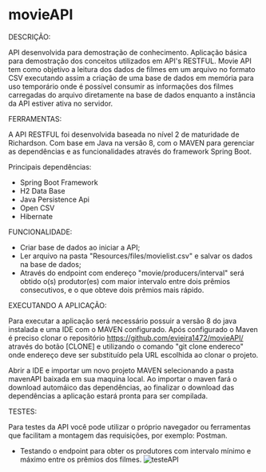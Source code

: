 # movieAPI

DESCRIÇÃO:

API desenvolvida para demostração de conhecimento. Aplicação básica para demostração dos conceitos utilizados em API's RESTFUL.
Movie API tem como objetivo a leitura dos dados de filmes em um arquivo no formato CSV executando assim a criação de uma base de dados em memória para uso temporário onde é possível consumir as informações dos filmes carregadas do arquivo diretamente na base de dados enquanto a instância da API estiver ativa no servidor.




FERRAMENTAS:

A API RESTFUL foi desenvolvida baseada no nível 2 de maturidade de Richardson. Com base em Java na versão 8, com o MAVEN para gerenciar as dependências e as funcionalidades através do framework Spring Boot.

Principais dependências: 
* Spring Boot Framework
* H2 Data Base
* Java Persistence Api
* Open CSV
* Hibernate



FUNCIONALIDADE:

* Criar base de dados ao iniciar a API;
* Ler arquivo na pasta "Resources/files/movielist.csv" e salvar os dados na base de dados;
* Através do endpoint com endereço "movie/producers/interval" será obtido o(s) produtor(es) com maior intervalo entre dois prêmios consecutivos, e o que
obteve dois prêmios mais rápido.


EXECUTANDO A APLICAÇÃO:

Para executar a aplicação será necessário possuir a versão 8 do java instalada e uma IDE com o MAVEN configurado.
Após configurado o Maven é preciso clonar o repositório https://github.com/evieira1472/movieAPI/  através do botão [CLONE]
e utilizando o comando "git clone endereco" onde endereço deve ser substituído pela URL escolhida ao clonar o projeto.

Abrir a IDE e importar um novo projeto MAVEN selecionando a pasta mavenAPI baixada em sua maquina local. Ao importar o maven fará o download automáico das dependências, ao finalizar o download das dependências a aplicação estará pronta para ser compilada.

TESTES:

Para testes da API você pode utilizar o próprio navegador ou ferramentas que facilitam a montagem das requisições, por exemplo: Postman.

 - Testando o endpoint para obter os produtores com intervalo mínimo e máximo entre os prêmios dos filmes.
![testeAPI](https://user-images.githubusercontent.com/17409138/214169484-bede1b56-7c98-4d23-9a10-4aa8afdb22ef.jpg)

